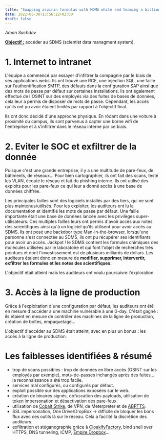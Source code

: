 ```yaml
---
title: "Swapping aspirin formulas with MDMA while red teaming a billion dollar pharmaceutical"
date: 2022-06-30T13:56:22+02:00
draft: false
---
```

*Aman Sachdev*

**<u>Objectif :</u>** accéder au SDMS (scientist data managment system).

# 1. Internet to intranet

L'équipe a commencé par essayer d'infiltrer la compagnie par le biais de ses applications webs. Ils ont trouvé une RCE, une injection SQL, une faille sur l'authentification SMTP, des défauts dans la configuration SAP ainsi que des mots de passe par défaut sur certaines installations. Ils ont également effectué de l'OSINT sur des employés via des fuites de bases de données, cela leur a permis de disposer de mots de passe. Cependant, les accès qu'ils ont pu avoir étaient limités par rapport à l'objectif final.

Ils ont donc décidé d'une approche physique. En rôdant dans une voiture à proximité du campus, ils sont parvenus à capter une borne wifi de l'entreprise et à s'infiltrer dans le réseau interne par ce biais.

# 2. Eviter le SOC et exfiltrer de la donnée

Puisque c'est une grande entreprise, il y a une multitude de pare-feux, de bâtiments, de réseaux... Pour bien cartographier, ils ont fait des scans, testé les VLAN, écouté le réseau et fait du phishing interne. Ils ont utilisé des exploits pour les pare-feux ce qui leur a donné accès à une base de données chiffrée.

Les principales failles sont des logiciels installés par des tiers, qui ne sont plus maintenus/utilisés. Pour les exploiter, les auditeurs ont lu la documentation et identifié les mots de passe par défaut. Une faille importante était une base de données lancée avec les privilèges super-utilisateurs. Ces multiples failles leurs ont permis d'avoir accès aux notes des scientifiques ainsi qu'à un logiciel qu'ils utilisent pour avoir accès au SDMS. Ils ont posé une backdoor type Man-in-the-browser, lorsqu'une personne s'est connectée au SDMS, ils ont pu récupérer ses identifiants pour avoir un accès. Jackpot ! le SDMS contient les formules chimiques des molécules utilisées par le laboratoire et qui font l'objet de recherches très pointues et dont l'investissement est de plusieurs milliards de dollars. Les auditeurs étaient donc en mesure de **modifier, supprimer, intervertir, exfiltrer les formules et les notes des scientifiques.**

L'objectif était atteint mais les auditeurs ont voulu poursuivre l'exploration.

# 3. Accès à la ligne de production

Grâce à l'exploitation d'une configuration par défaut, les auditeurs ont été en mesure d'accéder à une machine vulnérable à une 0-day. C'était gagné : ils étaient en mesure de contrôler des machines de la ligne de production, création de boîtes, empaquetage...

L'objectif d'accéder au SDMS était atteint, avec en plus un bonus : les accès à la ligne de production.

# Les faiblesses identifiées & résumé

- trop de scans possibles : trop de données en libre accès (OSINT sur les employés par exemple), mots-de-passes inchangés après des fuites... la reconnaissance a été trop facile.
- services mal configurés, ou configurés par défaut.
- exploit possible sur des applications exposées sur le web.
- création de binaires signés, obfuscation des payloads, utilisation de token impersonation et désactivation des pare-feux.
- utilisation de [Cobalt Strike](https://www.cobaltstrike.com/), de VPN, de Meterpreter et de [ABPTTS](https://github.com/nccgroup/ABPTTS).
- SSL impersonation, One Drive/DropBox -> difficile de bloquer les bons flux avec ces outils là sur le réseau. Cela a facilité la discrétion des auditeurs.
- exfiltration et stéganographie grâce à [CloakifyFactory](https://github.com/TryCatchHCF/Cloakify), bind shell over HTTPS, DNS tunneling, ICMP, [Empire Dropbox](https://github.com/EmpireProject)...
